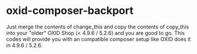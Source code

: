# oxid-composer-backport
Just merge the contents of change_this and copy the contents of copy_this into your "older" OXID Shop (< 4.9.6 / 5.2.6) 
and you are good to go. 
This codes will provide you with an compatible composer setup like OXID does it in 4.9.6 / 5.2.6.
